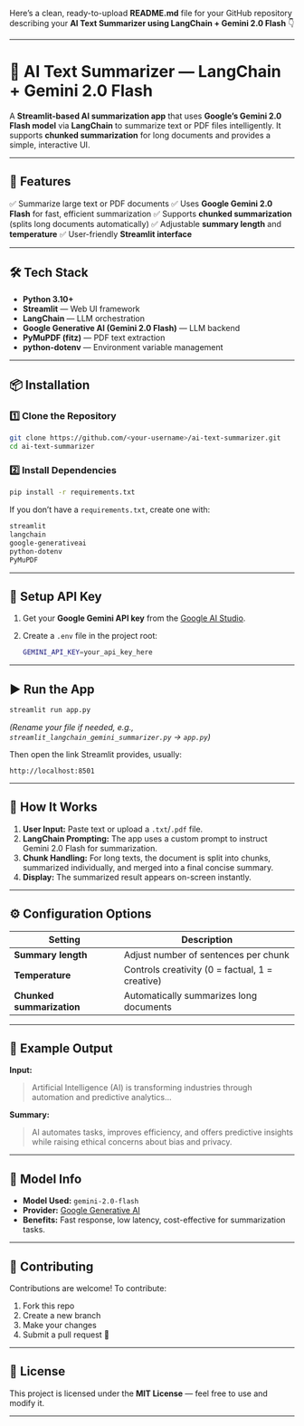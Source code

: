Here’s a clean, ready-to-upload **README.md** file for your GitHub repository describing your **AI Text Summarizer using LangChain + Gemini 2.0 Flash** 👇

---

# 🧠 AI Text Summarizer — LangChain + Gemini 2.0 Flash

A **Streamlit-based AI summarization app** that uses **Google’s Gemini 2.0 Flash model** via **LangChain** to summarize text or PDF files intelligently.
It supports **chunked summarization** for long documents and provides a simple, interactive UI.

---

## 🚀 Features

✅ Summarize large text or PDF documents
✅ Uses **Google Gemini 2.0 Flash** for fast, efficient summarization
✅ Supports **chunked summarization** (splits long documents automatically)
✅ Adjustable **summary length** and **temperature**
✅ User-friendly **Streamlit interface**

---

## 🛠️ Tech Stack

* **Python 3.10+**
* **Streamlit** — Web UI framework
* **LangChain** — LLM orchestration
* **Google Generative AI (Gemini 2.0 Flash)** — LLM backend
* **PyMuPDF (fitz)** — PDF text extraction
* **python-dotenv** — Environment variable management

---

## 📦 Installation

### 1️⃣ Clone the Repository

```bash
git clone https://github.com/<your-username>/ai-text-summarizer.git
cd ai-text-summarizer
```

### 2️⃣ Install Dependencies

```bash
pip install -r requirements.txt
```

If you don’t have a `requirements.txt`, create one with:

```txt
streamlit
langchain
google-generativeai
python-dotenv
PyMuPDF
```

---

## 🔑 Setup API Key

1. Get your **Google Gemini API key** from the [Google AI Studio](https://makersuite.google.com/app/apikey).
2. Create a `.env` file in the project root:

   ```bash
   GEMINI_API_KEY=your_api_key_here
   ```

---

## ▶️ Run the App

```bash
streamlit run app.py
```

*(Rename your file if needed, e.g., `streamlit_langchain_gemini_summarizer.py` → `app.py`)*

Then open the link Streamlit provides, usually:

```
http://localhost:8501
```

---

## 📘 How It Works

1. **User Input:** Paste text or upload a `.txt`/`.pdf` file.
2. **LangChain Prompting:** The app uses a custom prompt to instruct Gemini 2.0 Flash for summarization.
3. **Chunk Handling:** For long texts, the document is split into chunks, summarized individually, and merged into a final concise summary.
4. **Display:** The summarized result appears on-screen instantly.

---

## ⚙️ Configuration Options

| Setting                   | Description                                     |
| ------------------------- | ----------------------------------------------- |
| **Summary length**        | Adjust number of sentences per chunk            |
| **Temperature**           | Controls creativity (0 = factual, 1 = creative) |
| **Chunked summarization** | Automatically summarizes long documents         |

---

## 📄 Example Output

**Input:**

> Artificial Intelligence (AI) is transforming industries through automation and predictive analytics...

**Summary:**

> AI automates tasks, improves efficiency, and offers predictive insights while raising ethical concerns about bias and privacy.

---

## 🧠 Model Info

* **Model Used:** `gemini-2.0-flash`
* **Provider:** [Google Generative AI](https://ai.google.dev/gemini-api/docs)
* **Benefits:** Fast response, low latency, cost-effective for summarization tasks.

---

## 🤝 Contributing

Contributions are welcome!
To contribute:

1. Fork this repo
2. Create a new branch
3. Make your changes
4. Submit a pull request 🚀

---

## 📜 License

This project is licensed under the **MIT License** — feel free to use and modify it.

---



